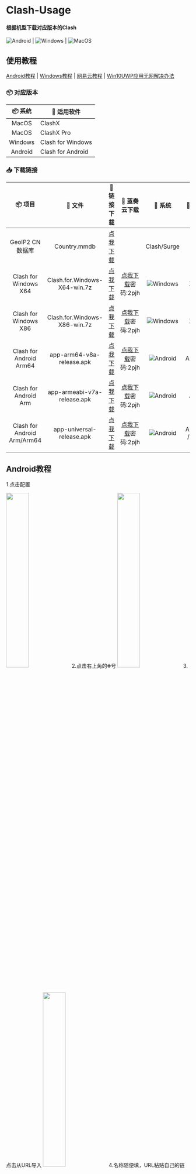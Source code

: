 # Clash-Usage
#### 根据机型下载对应版本的Clash

![Android](https://img.shields.io/badge/-Android-3DDC84?style=for-the-badge&logo=Android&logoColor=222222) | ![Windows](https://img.shields.io/badge/-Windows-0078D6?style=for-the-badge&logo=Windows&logoColor=ffffff) | ![MacOS](https://img.shields.io/badge/-MacOS-666666?style=for-the-badge&logo=macos&logoColor=ffffff)


## 使用教程

[Android教程](./README.md#android教程) | [Windows教程](./README.md#windows教程) | [网易云教程](./README.md#网易云教程) | [Win10UWP应用无网解决办法](./README.md#win10-uwp应用无网解决办法)


### 📦 对应版本
| 📦 系统 | 🔧 适用软件
|  :--:  | ---- |
| MacOS | ClashX |
| MacOS | ClashX Pro |
| Windows | Clash for Windows |
| Android | Clash for Android |


### 📥 下载链接
| 📦 项目 | 📃 文件 | 🚀 链接下载 | 🚀 蓝奏云下载 | 🔧 系统 | 🔧 架构
|  :--:  |  :--:  |     :--:     |     :---:     | :-----: | :-----: |
| GeoIP2 CN 数据库 | Country.mmdb | [点我下载](https://cdn.jsdelivr.net/gh/Hackl0us/GeoIP2-CN@release/Country.mmdb) | | Clash/Surge |
| Clash for Windows X64 | Clash.for.Windows-X64-win.7z | [点我下载](https://raw.staticdn.net/LittleRey/Clash-Usage/main/Windows/Clash.for.Windows-X64-win.7z) | [点我下载](https://stormsword.lanzoui.com/b055iq2ah)密码:2pjh | ![Windows](https://img.shields.io/badge/-Windows-0078D6?style=for-square&logo=Windows&logoColor=ffffff) | X64 | 
| Clash for Windows X86 | Clash.for.Windows-X86-win.7z | [点我下载](https://raw.staticdn.net/LittleRey/Clash-Usage/main/Windows/Clash.for.Windows-X86-win.7z) | [点我下载](https://stormsword.lanzoui.com/b055iq2ah)密码:2pjh | ![Windows](https://img.shields.io/badge/-Windows-0078D6?style=for-square&logo=Windows&logoColor=ffffff) | X86 | 
| Clash for Android Arm64 | app-arm64-v8a-release.apk | [点我下载](https://raw.staticdn.net/LittleRey/Clash-Usage/main/Android/app-arm64-v8a-release.apk) | [点我下载](https://stormsword.lanzoui.com/b055iq2ah)密码:2pjh | ![Android](https://img.shields.io/badge/-Android-3DDC84?style=for-square&logo=Android&logoColor=222222) | Arm64 | 
| Clash for Android Arm | app-armeabi-v7a-release.apk | [点我下载](https://raw.staticdn.net/LittleRey/Clash-Usage/main/Android/app-armeabi-v7a-release.apk) | [点我下载](https://stormsword.lanzoui.com/b055iq2ah)密码:2pjh | ![Android](https://img.shields.io/badge/-Android-3DDC84?style=for-square&logo=Android&logoColor=222222) | Arm | 
| Clash for Android Arm/Arm64 | app-universal-release.apk | [点我下载](https://raw.staticdn.net/LittleRey/Clash-Usage/main/Android/app-universal-release.apk) | [点我下载](https://stormsword.lanzoui.com/b055iq2ah)密码:2pjh | ![Android](https://img.shields.io/badge/-Android-3DDC84?style=for-square&logo=Android&logoColor=222222) | Arm64 / Arm | 
 

## Android教程
1.点击配置

<img src="https://cdn.jsdelivr.net/gh/LittleRey/Clash-Usage/Android/Usage/1.png" width="35%">
2.点击右上角的➕号

<img src="https://cdn.jsdelivr.net/gh/LittleRey/Clash-Usage/Android/Usage/2.png" width="35%">
3.点击从URL导入

<img src="https://cdn.jsdelivr.net/gh/LittleRey/Clash-Usage/Android/Usage/3.png" width="35%">
4.名称随便填，URL粘贴自己的链接，自动更新设置为60，最后点击右上角的保存

<img src="https://cdn.jsdelivr.net/gh/LittleRey/Clash-Usage/Android/Usage/4.png" width="35%">
5.等待十几秒导入进程

<img src="https://cdn.jsdelivr.net/gh/LittleRey/Clash-Usage/Android/Usage/5.png" width="35%">
6.勾选以及导入的配置，点击外部资源

<img src="https://cdn.jsdelivr.net/gh/LittleRey/Clash-Usage/Android/Usage/6.png" width="35%">
7.点击右上角的更新，更新订阅以及规则文件

<img src="https://cdn.jsdelivr.net/gh/LittleRey/Clash-Usage/Android/Usage/7.png" width="35%">
8.返回启动clash，点击代理选择自己所要用的节点

<img src="https://cdn.jsdelivr.net/gh/LittleRey/Clash-Usage/Android/Usage/8.png" width="35%">

## Windows教程

1.粘贴链接，点击下载

<img src="https://cdn.jsdelivr.net/gh/LittleRey/Clash-Usage/Windows/Usage/1.png" width="75%">
2.点击圆圈所示位置

<img src="https://cdn.jsdelivr.net/gh/LittleRey/Clash-Usage/Windows/Usage/2.png" width="75%">
3.将更新间隔默认的0修改为1

<img src="https://cdn.jsdelivr.net/gh/LittleRey/Clash-Usage/Windows/Usage/3.png" width="75%">
4.勾选下载的配置

<img src="https://cdn.jsdelivr.net/gh/LittleRey/Clash-Usage/Windows/Usage/4.png" width="75%">
5.主页勾选系统代理

<img src="https://cdn.jsdelivr.net/gh/LittleRey/Clash-Usage/Windows/Usage/5.png" width="75%">
6.选择提供，并点击全部更新

<img src="https://cdn.jsdelivr.net/gh/LittleRey/Clash-Usage/Windows/Usage/6.png" width="75%">
7.选择自己所需要的节点，自行使用

<img src="https://cdn.jsdelivr.net/gh/LittleRey/Clash-Usage/Windows/Usage/7.png" width="75%">
8.部分节点预览

<img src="https://cdn.jsdelivr.net/gh/LittleRey/Clash-Usage/Windows/Usage/8.png" width="100%">

## 网易云教程

##### Windows网易云
1.打开Clash,找到网易云代理组，选择带有绿色数字的节点

<img src="https://cdn.jsdelivr.net/gh/LittleRey/Clash-Usage/Netease/1.png" width="75%">
2.打开网易云点击设置，点击工具，勾选IE代理，点击确定重启网易云

<img src="https://cdn.jsdelivr.net/gh/LittleRey/Clash-Usage/Netease/2.png" width="75%">
3.打开网易云随便搜个周杰伦的歌听

<img src="https://cdn.jsdelivr.net/gh/LittleRey/Clash-Usage/Netease/3.png" width="75%">

##### Android网易云
1.打开Clash,找到网易云代理组，选择带有延迟的节点，然后打开网易云直接听

<img src="https://cdn.jsdelivr.net/gh/LittleRey/Clash-Usage/Netease/4.png" width="35%">

## Win10 UWP应用无网解决办法

1.打开Clash，点击启动助手

<img src="https://cdn.jsdelivr.net/gh/LittleRey/Clash-Usage/Windows/Usage/9.png" width="75%">
2.点击Exempt All,这个即是勾选所有UWP应用的意思，然后点击Save Changes，关闭窗口

<img src="https://cdn.jsdelivr.net/gh/LittleRey/Clash-Usage/Windows/Usage/10.png" width="75%">

